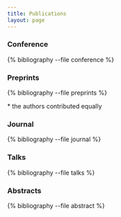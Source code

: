 ```yaml
---
title: Publications
layout: page
---
```


### Conference
{% bibliography --file conference %}

### Preprints
{% bibliography --file preprints %}
<p>
    * the authors contributed equally
</p>

### Journal
{% bibliography --file journal %}

### Talks
{% bibliography --file talks %}

### Abstracts
{% bibliography --file abstract %}
